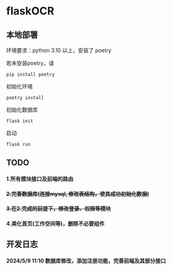 # flaskOCR

## 本地部署

环境要求：python 3.10 以上，安装了 poetry

若未安装poetry，请

```shell
pip install poetry
```

初始化环境

```shell
poetry install
```

初始化数据库

```shell
flask init
```

启动

```shell
flask run
```


## TODO
#### 1.所有模块接口及前端的路由
#### ~~2.完善数据库(连接mysql, 修改表结构，使其成功初始化数据)~~
#### ~~3.在2.完成的前提下，修改登录、权限等模块~~
#### 4.美化首页(工作空间等)，删除不必要组件

## 开发日志
#### 2024/5/9 11:10 数据库修改，添加注册功能，完善前端及其部分接口